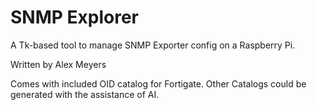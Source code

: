 # SNMP Explorer

A Tk-based tool to manage SNMP Exporter config on a Raspberry Pi.

Written by Alex Meyers

Comes with included OID catalog for Fortigate. Other Catalogs could be generated with the assistance of AI.
